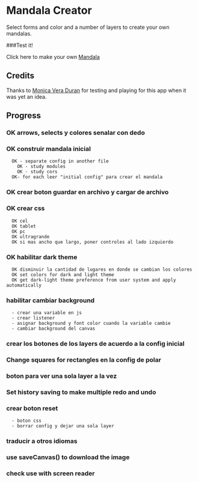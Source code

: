 
# Mandala Creator

Select forms and color and a number of layers to create your own mandalas.

###Test it! 

Click here to make your own [Mandala](https://naveduran.github.io/mandala_creator/)

## Credits

Thanks to [Monica Vera Duran](https://www.linkedin.com/in/monica-vera-duran-91b46b278/) for testing and playing for this app when it was yet an idea.

## Progress

### OK  arrows, selects y colores senalar con dedo

### OK construir mandala inicial
      OK - separate config in another file
        OK - study modules 
        OK - study cors
      OK- for each leer "initial config" para crear el mandala

### OK crear boton guardar en archivo y cargar de archivo

### OK crear css
      OK cel
      OK tablet
      OK pc
      OK ultragrande
      OK si mas ancho que largo, poner controles al lado izquierdo

### OK habilitar dark theme
      OK disminuir la cantidad de lugares en donde se cambian los colores
      OK set colors for dark and light theme
      OK get dark-light theme preference from user system and apply automatically

### habilitar cambiar background 
      - crear una variable en js
      - crear listener
      - asignar background y font color cuando la variable cambie
      - cambiar background del canvas

### crear los botones de los layers de acuerdo a la config inicial

### Change squares for rectangles en la config de polar

### boton para ver una sola layer a la vez

### Set history saving to make multiple redo and undo

### crear boton reset
      - boton css
      - borrar config y dejar una sola layer

### traducir a otros idiomas

### use saveCanvas() to download the image

### check use with screen reader
